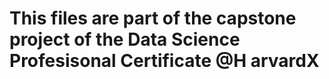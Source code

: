 # This files are part of the capstone project of the Data Science Profesisonal Certificate @H arvardX
